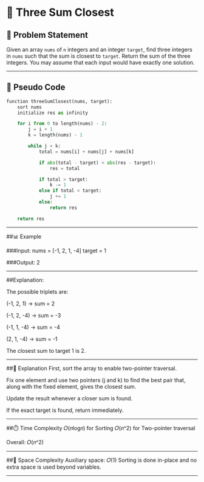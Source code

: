 # 🧮 Three Sum Closest

## 📘 Problem Statement

Given an array `nums` of `n` integers and an integer `target`, find three integers in `nums` such that the sum is closest to `target`. Return the sum of the three integers. You may assume that each input would have exactly one solution.

---

## 🧠 Pseudo Code

```python
function threeSumClosest(nums, target):
    sort nums
    initialize res as infinity

    for i from 0 to length(nums) - 2:
        j = i + 1
        k = length(nums) - 1

        while j < k:
            total = nums[i] + nums[j] + nums[k]

            if abs(total - target) < abs(res - target):
                res = total

            if total > target:
                k -= 1
            else if total < target:
                j += 1
            else:
                return res

    return res
```
---

##📊 Example

###Input:
nums = [-1, 2, 1, -4]
target = 1

###Output:
2

---

##Explanation:

The possible triplets are:

(-1, 2, 1) → sum = 2

(-1, 2, -4) → sum = -3

(-1, 1, -4) → sum = -4

(2, 1, -4) → sum = -1

The closest sum to target 1 is 2.

---

##🧩 Explanation
First, sort the array to enable two-pointer traversal.

Fix one element and use two pointers (j and k) to find the best pair that, along with the fixed element, gives the closest sum.

Update the result whenever a closer sum is found.

If the exact target is found, return immediately.

---

##⏱️ Time Complexity
𝑂(𝑛log⁡𝑛) for Sorting
𝑂(𝑛^2) for Two-pointer traversal 

Overall: 
𝑂(𝑛^2)

---

##🧠 Space Complexity
Auxiliary space: 
𝑂(1)
Sorting is done in-place and no extra space is used beyond variables.

---
